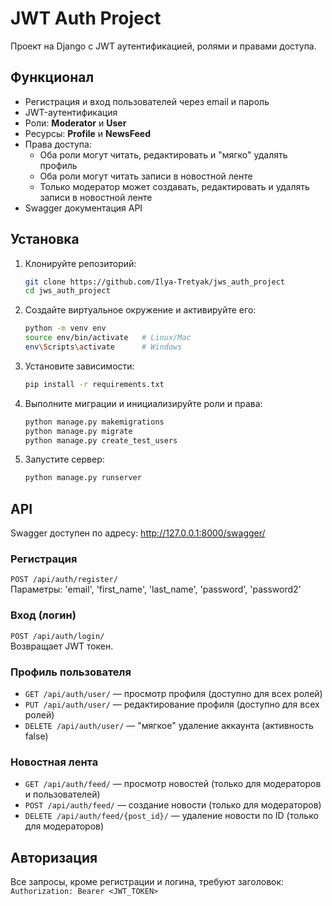 # JWT Auth Project

Проект на Django с JWT аутентификацией, ролями и правами доступа.

## Функционал

- Регистрация и вход пользователей через email и пароль
- JWT-аутентификация
- Роли: **Moderator** и **User**
- Ресурсы: **Profile** и **NewsFeed**
- Права доступа:
  - Оба роли могут читать, редактировать и "мягко" удалять профиль
  - Оба роли могут читать записи в новостной ленте
  - Только модератор может создавать, редактировать и удалять записи в новостной ленте
- Swagger документация API

## Установка

1. Клонируйте репозиторий:
   ```bash
   git clone https://github.com/Ilya-Tretyak/jws_auth_project
   cd jws_auth_project
   ```
2. Создайте виртуальное окружение и активируйте его:
   ```bash
   python -m venv env
   source env/bin/activate   # Linux/Mac
   env\Scripts\activate      # Windows
   ```
3. Установите зависимости:

   ```bash
   pip install -r requirements.txt
   ```
   
4. Выполните миграции и инициализируйте роли и права:

   ```bash
   python manage.py makemigrations
   python manage.py migrate
   python manage.py create_test_users
   ```
   
5. Запустите сервер:

   ```bash
   python manage.py runserver
   ```
   
## API

Swagger доступен по адресу: http://127.0.0.1:8000/swagger/

### Регистрация

`POST /api/auth/register/`  
Параметры: 'email', 'first_name', 'last_name', 'password', 'password2'

### Вход (логин)

`POST /api/auth/login/`  
Возвращает JWT токен.

### Профиль пользователя

- `GET /api/auth/user/` — просмотр профиля (доступно для всех ролей)
- `PUT /api/auth/user/` — редактирование профиля (доступно для всех ролей)
- `DELETE /api/auth/user/` — "мягкое" удаление аккаунта (активность false)

### Новостная лента

- `GET /api/auth/feed/` — просмотр новостей (только для модераторов и пользователей)
- `POST /api/auth/feed/` — создание новости (только для модераторов)
- `DELETE /api/auth/feed/{post_id}/` — удаление новости по ID (только для модераторов)

## Авторизация

Все запросы, кроме регистрации и логина, требуют заголовок:
    `Authorization: Bearer <JWT_TOKEN>`
